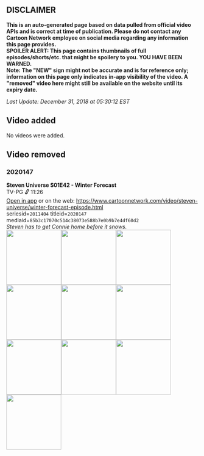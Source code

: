 ## DISCLAIMER
**This is an auto-generated page based on data pulled from official video APIs and is correct at time of publication. Please do not contact any Cartoon Network employee on social media regarding any information this page provides.**  
**SPOILER ALERT: This page contains thumbnails of full episodes/shorts/etc. that might be spoilery to you. YOU HAVE BEEN WARNED.**  
**Note: The "NEW" sign might not be accurate and is for reference only; information on this page only indicates in-app visibility of the video. A "removed" video here might still be available on the website until its expiry date.**  

_Last Update: December 31, 2018 at 05:30:12 EST_
## Video added
No videos were added.
## Video removed
### 2020147
**Steven Universe S01E42 - Winter Forecast**  
TV-PG 🔓 11:26  
[Open in app](https://tinyurl.com/yab8ypaw) or on the web: https://www.cartoonnetwork.com/video/steven-universe/winter-forecast-episode.html  
seriesid=`2011404` titleid=`2020147` mediaid=`85b3c17070c514c38073e588b7e0b9b7e4df60d2`  
_Steven has to get Connie home before it snows._  
<a href="https://s3.amazonaws.com/cn-orchestrator/2020147_001_1280x720.jpg"><img src="https://s3.amazonaws.com/cn-orchestrator/2020147_001_640x360.jpg" height="144px" /></a><a href="https://s3.amazonaws.com/cn-orchestrator/2020147_002_1280x720.jpg"><img src="https://s3.amazonaws.com/cn-orchestrator/2020147_002_640x360.jpg" height="144px" /></a><a href="https://s3.amazonaws.com/cn-orchestrator/2020147_003_1280x720.jpg"><img src="https://s3.amazonaws.com/cn-orchestrator/2020147_003_640x360.jpg" height="144px" /></a><a href="https://s3.amazonaws.com/cn-orchestrator/2020147_004_1280x720.jpg"><img src="https://s3.amazonaws.com/cn-orchestrator/2020147_004_640x360.jpg" height="144px" /></a><a href="https://s3.amazonaws.com/cn-orchestrator/2020147_005_1280x720.jpg"><img src="https://s3.amazonaws.com/cn-orchestrator/2020147_005_640x360.jpg" height="144px" /></a><a href="https://s3.amazonaws.com/cn-orchestrator/2020147_006_1280x720.jpg"><img src="https://s3.amazonaws.com/cn-orchestrator/2020147_006_640x360.jpg" height="144px" /></a><a href="https://s3.amazonaws.com/cn-orchestrator/2020147_007_1280x720.jpg"><img src="https://s3.amazonaws.com/cn-orchestrator/2020147_007_640x360.jpg" height="144px" /></a><a href="https://s3.amazonaws.com/cn-orchestrator/2020147_008_1280x720.jpg"><img src="https://s3.amazonaws.com/cn-orchestrator/2020147_008_640x360.jpg" height="144px" /></a><a href="https://s3.amazonaws.com/cn-orchestrator/2020147_009_1280x720.jpg"><img src="https://s3.amazonaws.com/cn-orchestrator/2020147_009_640x360.jpg" height="144px" /></a><a href="https://s3.amazonaws.com/cn-orchestrator/2020147_010_1280x720.jpg"><img src="https://s3.amazonaws.com/cn-orchestrator/2020147_010_640x360.jpg" height="144px" /></a>
